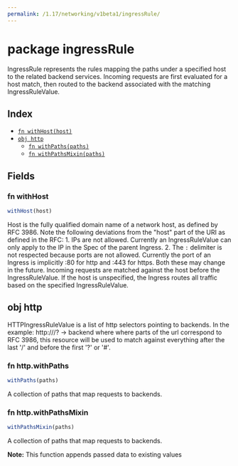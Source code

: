 ```yaml
---
permalink: /1.17/networking/v1beta1/ingressRule/
---
```


# package ingressRule

IngressRule represents the rules mapping the paths under a specified host to the related backend services. Incoming requests are first evaluated for a host match, then routed to the backend associated with the matching IngressRuleValue.

## Index

* [`fn withHost(host)`](#fn-withhost)
* [`obj http`](#obj-http)
  * [`fn withPaths(paths)`](#fn-httpwithpaths)
  * [`fn withPathsMixin(paths)`](#fn-httpwithpathsmixin)

## Fields

### fn withHost

```ts
withHost(host)
```

Host is the fully qualified domain name of a network host, as defined by RFC 3986. Note the following deviations from the "host" part of the URI as defined in the RFC: 1. IPs are not allowed. Currently an IngressRuleValue can only apply to the
	  IP in the Spec of the parent Ingress.
2. The `:` delimiter is not respected because ports are not allowed.
	  Currently the port of an Ingress is implicitly :80 for http and
	  :443 for https.
Both these may change in the future. Incoming requests are matched against the host before the IngressRuleValue. If the host is unspecified, the Ingress routes all traffic based on the specified IngressRuleValue.

## obj http

HTTPIngressRuleValue is a list of http selectors pointing to backends. In the example: http://<host>/<path>?<searchpart> -> backend where where parts of the url correspond to RFC 3986, this resource will be used to match against everything after the last '/' and before the first '?' or '#'.

### fn http.withPaths

```ts
withPaths(paths)
```

A collection of paths that map requests to backends.

### fn http.withPathsMixin

```ts
withPathsMixin(paths)
```

A collection of paths that map requests to backends.

**Note:** This function appends passed data to existing values